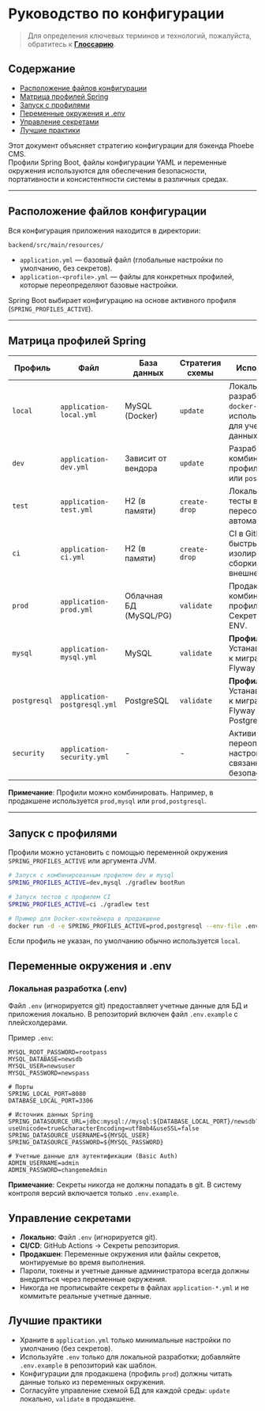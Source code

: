 # Руководство по конфигурации

> Для определения ключевых терминов и технологий, пожалуйста, обратитесь к **[Глоссарию](./GLOSSARY_RU.md)**.

## Содержание
- [Расположение файлов конфигурации](#расположение-файлов-конфигурации)
- [Матрица профилей Spring](#матрица-профилей-spring)
- [Запуск с профилями](#запуск-с-профилями)
- [Переменные окружения и .env](#переменные-окружения-и-env)
- [Управление секретами](#управление-секретами)
- [Лучшие практики](#лучшие-практики)


Этот документ объясняет стратегию конфигурации для бэкенда Phoebe CMS.  
Профили Spring Boot, файлы конфигурации YAML и переменные окружения используются для обеспечения безопасности,
портативности и консистентности системы в различных средах.

---

## Расположение файлов конфигурации

Вся конфигурация приложения находится в директории:

`backend/src/main/resources/`

- `application.yml` — базовый файл (глобальные настройки по умолчанию, без секретов).
- `application-<profile>.yml` — файлы для конкретных профилей, которые переопределяют базовые настройки.

Spring Boot выбирает конфигурацию на основе активного профиля (`SPRING_PROFILES_ACTIVE`).

---

## Матрица профилей Spring

| Профиль | Файл | База данных | Стратегия схемы | Использование |
|---|---|---|---|---|
| `local` | `application-local.yml` | MySQL (Docker) | `update` | Локальная разработка с `docker-compose`; использует `.env` для учетных данных БД. |
| `dev` | `application-dev.yml` | Зависит от вендора | `update` | Разработка/staging; комбинируется с профилем `mysql` или `postgresql`. |
| `test` | `application-test.yml` | H2 (в памяти) | `create-drop` | Локальные тесты и тесты в IDE; схема пересоздается автоматически. |
| `ci` | `application-ci.yml` | H2 (в памяти) | `create-drop` | CI в GitHub Actions; быстрые и изолированные сборки без внешней БД. |
| `prod` | `application-prod.yml` | Облачная БД (MySQL/PG)| `validate` | Продакшен; комбинируется с профилем вендора. Секреты через ENV. |
| `mysql` | `application-mysql.yml` | MySQL | `validate` | **Профиль вендора.** Устанавливает путь к миграциям Flyway для MySQL. |
| `postgresql`|`application-postgresql.yml`| PostgreSQL | `validate` | **Профиль вендора.** Устанавливает путь к миграциям Flyway для PostgreSQL. |
| `security` | `application-security.yml` | - | - | Активирует или переопределяет настройки, связанные с безопасностью. |

**Примечание**: Профили можно комбинировать. Например, в продакшене используется `prod,mysql` или `prod,postgresql`.

---

## Запуск с профилями

Профили можно установить с помощью переменной окружения `SPRING_PROFILES_ACTIVE` или аргумента JVM.

```bash
# Запуск с комбинированным профилем dev и mysql
SPRING_PROFILES_ACTIVE=dev,mysql ./gradlew bootRun

# Запуск тестов с профилем CI
SPRING_PROFILES_ACTIVE=ci ./gradlew test

# Пример для Docker-контейнера в продакшене
docker run -d -e SPRING_PROFILES_ACTIVE=prod,postgresql --env-file .env.prod news-platform:latest
```
Если профиль не указан, по умолчанию обычно используется `local`.

## Переменные окружения и .env

### Локальная разработка (.env)
Файл `.env` (игнорируется git) предоставляет учетные данные для БД и приложения локально.
В репозиторий включен файл `.env.example` с плейсхолдерами.

Пример `.env`:
```# Учетные данные MySQL
MYSQL_ROOT_PASSWORD=rootpass
MYSQL_DATABASE=newsdb
MYSQL_USER=newsuser
MYSQL_PASSWORD=newspass

# Порты
SPRING_LOCAL_PORT=8080
DATABASE_LOCAL_PORT=3306

# Источник данных Spring
SPRING_DATASOURCE_URL=jdbc:mysql://mysql:${DATABASE_LOCAL_PORT}/newsdb?useUnicode=true&characterEncoding=utf8mb4&useSSL=false
SPRING_DATASOURCE_USERNAME=${MYSQL_USER}
SPRING_DATASOURCE_PASSWORD=${MYSQL_PASSWORD}

# Учетные данные для аутентификации (Basic Auth)
ADMIN_USERNAME=admin
ADMIN_PASSWORD=changemeAdmin
```
**Примечание**: Секреты никогда не должны попадать в git. В систему контроля версий включается только `.env.example`.

## Управление секретами

- **Локально**: Файл `.env` (игнорируется git).
- **CI/CD**: GitHub Actions → Секреты репозитория.
- **Продакшен**: Переменные окружения или файлы секретов, монтируемые во время выполнения.
- Пароли, токены и учетные данные администратора всегда должны внедряться через переменные окружения.
- Никогда не прописывайте секреты в файлах `application-*.yml` и не коммитьте реальные учетные данные.

## Лучшие практики
- Храните в `application.yml` только минимальные настройки по умолчанию (без секретов).
- Используйте `.env` только для локальной разработки; добавляйте `.env.example` в репозиторий как шаблон.
- Конфигурации для продакшена (профиль `prod`) должны читать данные только из переменных окружения.
- Согласуйте управление схемой БД для каждой среды: `update` локально, `validate` в продакшене.

